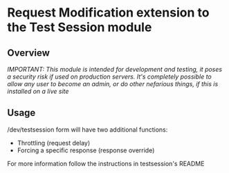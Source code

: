 # Request Modification extension to the Test Session module 

## Overview

*IMPORTANT: This module is intended for development and testing, it poses a security risk if used on production servers.*
*It's completely possible to allow any user to become an admin, or do other nefarious things, if this is installed on a live site*

## Usage

/dev/testsession form will have two additional functions: 
- Throttling (request delay)
- Forcing a specific response (response override)

For more information follow the instructions in testsession's README
